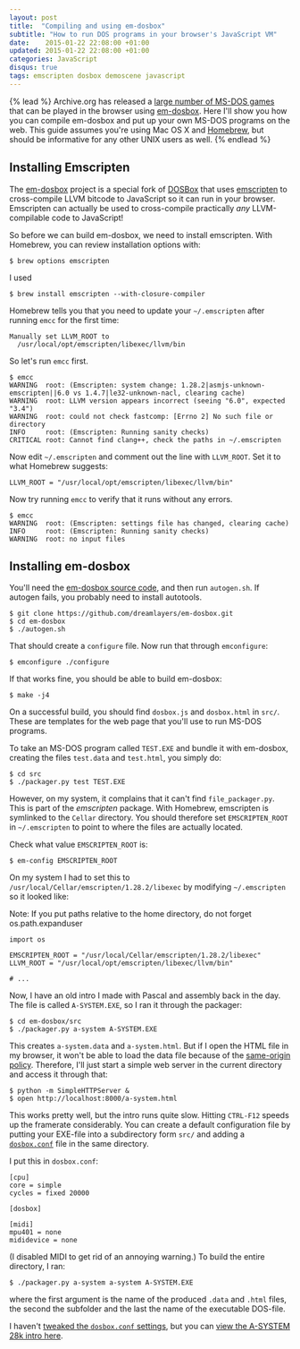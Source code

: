 ```yaml
---
layout: post
title:  "Compiling and using em-dosbox"
subtitle: "How to run DOS programs in your browser's JavaScript VM"
date:    2015-01-22 22:08:00 +01:00
updated: 2015-01-22 22:08:00 +01:00
categories: JavaScript
disqus: true
tags: emscripten dosbox demoscene javascript
---
```


{% lead %}
Archive.org has released a [large number of MS-DOS
games](https://archive.org/details/softwarelibrary_msdos_games/v2) that can be
played in the browser using
[em-dosbox](https://github.com/dreamlayers/em-dosbox).  Here I'll show you how
you can compile em-dosbox and put up your own MS-DOS programs on the web.  This
guide assumes you're using Mac OS X and [Homebrew](http://brew.sh), but should be
informative for any other UNIX users as well.
{% endlead %}

Installing Emscripten
---------------------

The [em-dosbox](https://github.com/dreamlayers/em-dosbox) project
is a special fork of [DOSBox](http://www.dosbox.com) that uses
[emscripten](https://github.com/kripken/emscripten) to cross-compile LLVM
bitcode to JavaScript so it can run in your browser.  Emscripten can actually
be used to cross-compile practically _any_ LLVM-compilable code to JavaScript!

So before we can build em-dosbox, we need to install emscripten. With Homebrew,
you can review installation options with:

    $ brew options emscripten

I used

    $ brew install emscripten --with-closure-compiler

Homebrew tells you that you need to update your `~/.emscripten` after running
`emcc` for the first time:

    Manually set LLVM_ROOT to
      /usr/local/opt/emscripten/libexec/llvm/bin

So let's run `emcc` first.

    $ emcc
    WARNING  root: (Emscripten: system change: 1.28.2|asmjs-unknown-emscripten||6.0 vs 1.4.7|le32-unknown-nacl, clearing cache)
    WARNING  root: LLVM version appears incorrect (seeing "6.0", expected "3.4")
    WARNING  root: could not check fastcomp: [Errno 2] No such file or directory
    INFO     root: (Emscripten: Running sanity checks)
    CRITICAL root: Cannot find clang++, check the paths in ~/.emscripten

Now edit `~/.emscripten` and comment out the line with `LLVM_ROOT`. Set it to
what Homebrew suggests:

    LLVM_ROOT = "/usr/local/opt/emscripten/libexec/llvm/bin"

Now try running `emcc` to verify that it runs without any errors.

    $ emcc
    WARNING  root: (Emscripten: settings file has changed, clearing cache)
    INFO     root: (Emscripten: Running sanity checks)
    WARNING  root: no input files


Installing em-dosbox
--------------------

You'll need the [em-dosbox source
code](https://github.com/dreamlayers/em-dosbox), and then run `autogen.sh`.  If
autogen fails, you probably need to install autotools.

    $ git clone https://github.com/dreamlayers/em-dosbox.git
    $ cd em-dosbox
    $ ./autogen.sh

That should create a `configure` file.  Now run that through `emconfigure`:

    $ emconfigure ./configure

If that works fine, you should be able to build em-dosbox:

    $ make -j4

On a successful build, you should find `dosbox.js` and `dosbox.html` in `src/`.
These are templates for the web page that you'll use to run MS-DOS programs.

To take an MS-DOS program called `TEST.EXE` and bundle it with em-dosbox,
creating the files `test.data` and `test.html`, you simply do:

    $ cd src
    $ ./packager.py test TEST.EXE

However, on my system, it complains that it can't find `file_packager.py`.
This is part of the _emscripten_ package. With Homebrew, emscripten is
symlinked to the `Cellar` directory.  You should therefore set
`EMSCRIPTEN_ROOT` in `~/.emscripten` to point to where the files are actually
located.

Check what value `EMSCRIPTEN_ROOT` is:

    $ em-config EMSCRIPTEN_ROOT

On my system I had to set this to
`/usr/local/Cellar/emscripten/1.28.2/libexec` by modifying `~/.emscripten` so
it looked like:

 Note: If you put paths relative to the home directory, do not forget os.path.expanduser

    import os

    EMSCRIPTEN_ROOT = "/usr/local/Cellar/emscripten/1.28.2/libexec"
    LLVM_ROOT = "/usr/local/opt/emscripten/libexec/llvm/bin"

    # ...

Now, I have an old intro I made with Pascal and assembly back in the day. The
file is called `A-SYSTEM.EXE`, so I ran it through the packager:

    $ cd em-dosbox/src
    $ ./packager.py a-system A-SYSTEM.EXE

This creates `a-system.data` and `a-system.html`.  But if I open the HTML file
in my browser, it won't be able to load the data file because of the
[same-origin policy](https://en.wikipedia.org/wiki/Same-origin_policy).
Therefore, I'll just start a simple web server in the current directory and
access it through that:

    $ python -m SimpleHTTPServer &
    $ open http://localhost:8000/a-system.html

This works pretty well, but the intro runs quite slow.  Hitting `CTRL-F12`
speeds up the framerate considerably. You can create a default configuration
file by putting your EXE-file into a subdirectory form `src/` and adding a
[`dosbox.conf`](http://www.dosbox.com/wiki/Dosbox.conf) file in the same
directory.

I put this in `dosbox.conf`:

    [cpu]
    core = simple
    cycles = fixed 20000

    [dosbox]

    [midi]
    mpu401 = none
    mididevice = none

(I disabled MIDI to get rid of an annoying warning.)  To build the entire
directory, I ran:

    $ ./packager.py a-system a-system A-SYSTEM.EXE

where the first argument is the name of the produced `.data` and `.html` files,
the second the subfolder and the last the name of the executable DOS-file.

I haven't [tweaked the `dosbox.conf`
settings](http://www.dosbox.com/wiki/Dosbox.conf), but you can [view the
A-SYSTEM 28k intro here](/a-system/).
